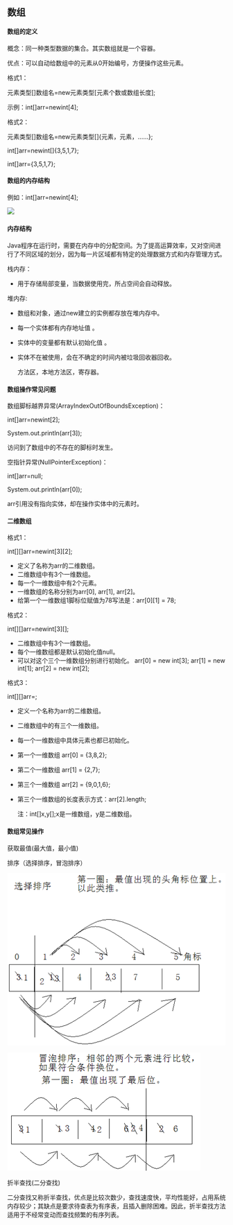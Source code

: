 ## 数组

#### 数组的定义

概念：同一种类型数据的集合。其实数组就是一个容器。

优点：可以自动给数组中的元素从0开始编号，方便操作这些元素。

格式1：

元素类型\[\]数组名=new元素类型\[元素个数或数组长度\];

示例：int\[\]arr=newint\[4\];

格式2：

元素类型\[\]数组名=new元素类型\[\]{元素，元素，……};

int\[\]arr=newint\[\]{3,5,1,7};

int\[\]arr={3,5,1,7};

#### 数组的内存结构

例如：int\[\]arr=newint\[4\];

![](blob:https://www.gitbook.com/a5739931-3159-46d5-ab65-c9613a248d48)

#### 内存结构

Java程序在运行时，需要在内存中的分配空间。为了提高运算效率，又对空间进行了不同区域的划分，因为每一片区域都有特定的处理数据方式和内存管理方式。

栈内存：

* 用于存储局部变量，当数据使用完，所占空间会自动释放。

堆内存:

* 数组和对象，通过new建立的实例都存放在堆内存中。
* 每一个实体都有内存地址值 。
* 实体中的变量都有默认初始化值 。
* 实体不在被使用，会在不确定的时间内被垃圾回收器回收。

  方法区，本地方法区，寄存器。

#### 数组操作常见问题

数组脚标越界异常\(ArrayIndexOutOfBoundsException\)：

int\[\]arr=newint\[2\];

System.out.println\(arr\[3\]\);

访问到了数组中的不存在的脚标时发生。

空指针异常\(NullPointerException\)：

int\[\]arr=null;

System.out.println\(arr\[0\]\);

arr引用没有指向实体，却在操作实体中的元素时。

#### 二维数组

格式1：

int\[\]\[\]arr=newint\[3\]\[2\];

* 定义了名称为arr的二维数组。
* 二维数组中有3个一维数组。
* 每一个一维数组中有2个元素。
* 一维数组的名称分别为arr\[0\], arr\[1\], arr\[2\]。
* 给第一个一维数组1脚标位赋值为78写法是：arr\[0\]\[1\] = 78;

格式2：

int\[\]\[\]arr=newint\[3\]\[\];

* 二维数组中有3个一维数组。
* 每个一维数组都是默认初始化值null。
* 可以对这个三个一维数组分别进行初始化。 arr\[0\] = new int\[3\]; arr\[1\] = new int\[1\]; arr\[2\] = new int\[2\];

格式3：

int\[\]\[\]arr=;

* 定义一个名称为arr的二维数组。
* 二维数组中的有三个一维数组。
* 每一个一维数组中具体元素也都已初始化。
* 第一个一维数组 arr\[0\] = {3,8,2};
* 第二个一维数组 arr\[1\] = {2,7};
* 第三个一维数组 arr\[2\] = {9,0,1,6};
* 第三个一维数组的长度表示方式：arr\[2\].length;

  注：int\[\]x,y\[\];x是一维数组，y是二维数组。

#### 数组常见操作

获取最值\(最大值，最小值\)

排序（选择排序，冒泡排序）

![](/assets/选择排序.png)

![](/assets/冒泡排序.png)

折半查找\(二分查找\)

二分查找又称折半查找，优点是比较次数少，查找速度快，平均性能好，占用系统内存较少；其缺点是要求待查表为有序表，且插入删除困难。因此，折半查找方法适用于不经常变动而查找频繁的有序列表。

